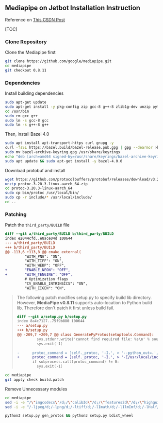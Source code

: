 ## Mediapipe on Jetbot Installation Instruction

Reference on [This CSDN Post](https://blog.csdn.net/weixin_52167116/article/details/121482609)

[TOC]

### Clone Repository
Clone the Mediapipe first
```bash
git clone https://github.com/google/mediapipe.git
cd mediapipe
git checkout 0.8.11
```

### Dependencies

Install building dependencies
```bash
sudo apt-get update
sudo apt-get install -y pkg-config zip gcc-8 g++-8 zlib1g-dev unzip python3-dev cmake
cd /usr/bin
sudo rm gcc g++
sudo ln -s gcc-8 gcc
sudo ln -s g++-8 g++
```


Then, install Bazel 4.0
```bash
sudo apt install apt-transport-https curl gnupg -y
curl -fsSL https://bazel.build/bazel-release.pub.gpg | gpg --dearmor >bazel-archive-keyring.gpg
sudo mv bazel-archive-keyring.gpg /usr/share/keyrings
echo "deb [arch=amd64 signed-by=/usr/share/keyrings/bazel-archive-keyring.gpg] https://storage.googleapis.com/bazel-apt stable jdk1.8" | sudo tee /etc/apt/sources.list.d/bazel.list
sudo apt update && sudo apt-get install -y bazel-4.0.0
```

Download protobuf and install
```bash
wget https://github.com/protocolbuffers/protobuf/releases/download/v3.20.3/protoc-3.20.3-linux-aarch_64.zip
unzip protoc-3.20.3-linux-aarch_64.zip
cd protoc-3.20.3-linux-aarch_64
sudo cp bin/protoc /usr/local/bin/
sudo cp -r include/* /usr/local/include/
cd ..
```

### Patching

Patch the `third_party/BUILD` file

```diff
diff --git a/third_party/BUILD b/third_party/BUILD
index e2044cfd..e8ace04d 100644
--- a/third_party/BUILD
+++ b/third_party/BUILD
@@ -113,6 +113,8 @@ cmake_external(
         "WITH_PNG": "ON",
         "WITH_TIFF": "ON",
         "WITH_WEBP": "OFF",
+        "ENABLE_NEON": "OFF",
+        "WITH_TENGINE": "OFF",
         # Optimization flags
         "CV_ENABLE_INTRINSICS": "ON",
         "WITH_EIGEN": "ON",
```

> The following patch modifies setup.py to specify build lib directory. However, **MediaPipe v0.8.11** supports auto-location to Python build lib. Therefore don't patch it first unless build fail.
> ```patch
> diff --git a/setup.py b/setup.py
> index 8a4c7127..75f9b880 100644
> --- a/setup.py
> +++ b/setup.py
> @@ -209,7 +209,7 @@ class GeneratePyProtos(setuptools.Command):
>          sys.stderr.write('cannot find required file: %s\n' % source)
>          sys.exit(-1)
>  
> -      protoc_command = [self._protoc, '-I.', > '--python_out=.', source]
> +      protoc_command = [self._protoc, '-I.', > '-I/usr/local/include', '--python_out=.', source] # Skeptical if unnecessary on MediaPipe v0.8.11
>        if subprocess.call(protoc_command) != 0:
>          sys.exit(-1)
> ```

```bash
cd mediapipe
git apply check build.patch
```

Remove Unnecessary modules
```bash
cd mediapipe
sed -i -e "/\"imgcodecs\"/d;/\"calib3d\"/d;/\"features2d\"/d;/\"highgui\"/d;/\"video\"/d;/\"videoio\"/d" third_party/BUILD
sed -i -e "/-ljpeg/d;/-lpng/d;/-ltiff/d;/-lImath/d;/-lIlmImf/d;/-lHalf/d;/-lIex/d;/-lIlmThread/d;/-lrt/d;/-ldc1394/d;/-lavcodec/d;/-lavformat/d;/-lavutil/d;/-lswscale/d;/-lavresample/d" third_party/BUILD
```

```bash
python3 setup.py gen_protos && python3 setup.py bdist_wheel
```
